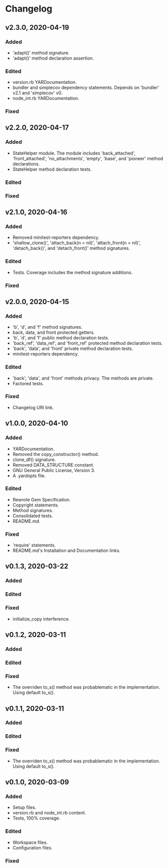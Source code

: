 # Changelog

## v2.3.0, 2020-04-19

### Added

- 'adapt()' method signature.
- 'adapt()' method declaration assertion.

### Edited

- version.rb YARDocumentation.
- bundler and simplecov dependency statements. Depends on 'bundler' v2.1 and
 'simplecov' v0.
- node_int.rb YARDocumentation.

### Fixed

## v2.2.0, 2020-04-17

### Added

- StateHelper module. The module includes 'back_attached', 'front_attached', 
'no_attachments', 'empty', 'base', and 'pioneer' method declarations.
- StateHelper method declaration tests.

### Edited

### Fixed

## v2.1.0, 2020-04-16

### Added

- Removed minitest-reporters dependency.
- 'shallow_clone()', 'attach_back(n = nil)', 'attach_front(n = nil)', 
'detach_back()', and 'detach_front()' method signatures.

### Edited

- Tests. Coverage includes the method signature additions.

### Fixed

## v2.0.0, 2020-04-15

### Added

- 'b', 'd', and 'f' method signatures.
- back, data, and front protected getters.
- 'b', 'd', and 'f' public method declaration tests.
- 'back_ref', 'data_ref', and 'front_ref' protected method declaration tests.
- 'back', 'data', and 'front' private method declaration tests.
- minitest-reporters dependency.  

### Edited

- 'back', 'data', and 'front' methods privacy. The methods are private.
- Factored tests.

### Fixed

- Changelog URI link.

## v1.0.0, 2020-04-10

### Added

- YARDocumentation.
- Removed the copy_constructor() method.
- clone_df() signature.
- Removed DATA_STRUCTURE constant.
- GNU General Public License, Version 3.
- A .yardopts file.

### Edited

- Rewrote Gem Specification.
- Copyright statements.
- Method signatures.
- Consolidated tests.
- README.md.

### Fixed

- 'require' statements.
- README.md's Installation and Documentation links.

## v0.1.3, 2020-03-22

### Added

### Edited

### Fixed

- initialize_copy interference.

## v0.1.2, 2020-03-11

### Added

### Edited

### Fixed

- The overriden to_s() method was probablematic in the implementation. Using
 default to_s().

## v0.1.1, 2020-03-11

### Added

### Edited

### Fixed

- The overriden to_s() method was probablematic in the implementation. Using
 default to_s().

## v0.1.0, 2020-03-09

### Added

- Setup files.
- version.rb and node_int.rb content.
- Tests, 100% coverage.

### Edited

- Workspace files.
- Configuration files.

### Fixed